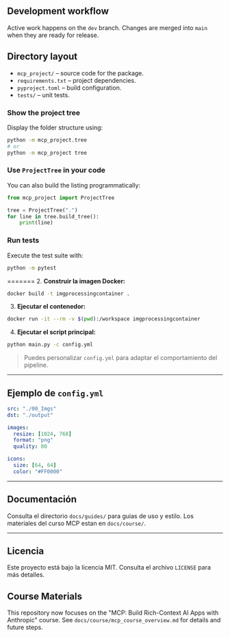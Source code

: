 ## Development workflow

Active work happens on the `dev` branch. Changes are merged into `main` when they are ready for release.

## Directory layout

- `mcp_project/` – source code for the package.
- `requirements.txt` – project dependencies.
- `pyproject.toml` – build configuration.
- `tests/` – unit tests.

### Show the project tree

Display the folder structure using:

```bash
python -m mcp_project.tree
# or
python -m mcp_project tree
```

### Use ``ProjectTree`` in your code

You can also build the listing programmatically:

```python
from mcp_project import ProjectTree

tree = ProjectTree(".")
for line in tree.build_tree():
    print(line)
```

### Run tests

Execute the test suite with:

```bash
python -m pytest
```
=======
2. **Construir la imagen Docker:**

```bash
docker build -t imgprocessingcontainer .
```

3. **Ejecutar el contenedor:**

```bash
docker run -it --rm -v $(pwd):/workspace imgprocessingcontainer
```

4. **Ejecutar el script principal:**

```bash
python main.py -c config.yml
```

> Puedes personalizar `config.yml` para adaptar el comportamiento del pipeline.

---

## Ejemplo de `config.yml`

```yaml
src: "./00_Imgs"
dst: "./output"

images:
  resize: [1024, 768]
  format: "png"
  quality: 80

icons:
  size: [64, 64]
  color: "#FF0000"
```

---

## Documentación

Consulta el directorio `docs/guides/` para guias de uso y estilo. Los materiales del curso MCP estan en `docs/course/`.

---

## Licencia

Este proyecto está bajo la licencia MIT. Consulta el archivo `LICENSE` para más detalles.


## Course Materials

This repository now focuses on the "MCP: Build Rich-Context AI Apps with Anthropic" course. See `docs/course/mcp_course_overview.md` for details and future steps.
